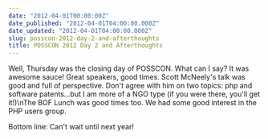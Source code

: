 ```yaml
---
date: "2012-04-01T00:00:00Z"
date_published: "2012-04-01T04:00:00.000Z"
date_updated: "2012-04-01T04:00:00.000Z"
slug: posscon-2012-day-2-and-afterthoughts
title: POSSCON 2012 Day 2 and Afterthoughts
---
```


Well, Thursday was the closing day of POSSCON.  What can I say?  It was awesome sauce!  Great speakers, good times.  Scott McNeely's talk was good and full of perspective.  Don't agree with him on two topics: php and software patents...but I am more of a NGO type (if you were there, you'll get it!)\nThe BOF Lunch was good times too.  We had some good interest in the PHP users group. 

Bottom line: Can't wait until next year!
